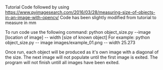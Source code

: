 Tutorial Code followed by using https://www.pyimagesearch.com/2016/03/28/measuring-size-of-objects-in-an-image-with-opencv/
Code has been slightly modified from tutorial to measure in mm

To run code use the following command:
	python object_size.py --image [location of image] -- width [size of known object]
For example: 
	python object_size.py -- image images/example_01.png -- width 25.273

Once run, each object will be produced as it's own image with a diagonal of the size. The next image will not populate until the first image is exited. The program will not finish untill all images have been exited.